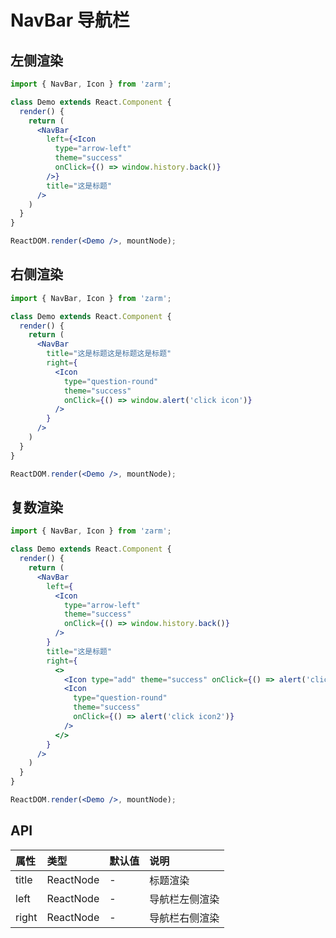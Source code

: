# NavBar 导航栏



## 左侧渲染
```jsx
import { NavBar, Icon } from 'zarm';

class Demo extends React.Component {
  render() {
    return (
      <NavBar
        left={<Icon
          type="arrow-left"
          theme="success"
          onClick={() => window.history.back()}
        />}
        title="这是标题"
      />
    )
  }
}

ReactDOM.render(<Demo />, mountNode);
```



## 右侧渲染
```jsx
import { NavBar, Icon } from 'zarm';

class Demo extends React.Component {
  render() {
    return (
      <NavBar
        title="这是标题这是标题这是标题"
        right={
          <Icon
            type="question-round"
            theme="success"
            onClick={() => window.alert('click icon')}
          />
        }
      />
    )
  }
}

ReactDOM.render(<Demo />, mountNode);
```



## 复数渲染
```jsx
import { NavBar, Icon } from 'zarm';

class Demo extends React.Component {
  render() {
    return (
      <NavBar
        left={
          <Icon 
            type="arrow-left"
            theme="success"
            onClick={() => window.history.back()}
          />
        }
        title="这是标题"
        right={
          <>
            <Icon type="add" theme="success" onClick={() => alert('click icon1')} style={{ marginRight: 16 }} />
            <Icon
              type="question-round"
              theme="success"
              onClick={() => alert('click icon2')}
            />
          </>
        }
      />
    )
  }
}

ReactDOM.render(<Demo />, mountNode);
```



## API

| 属性 | 类型 | 默认值 | 说明 |
| :--- | :--- | :--- | :--- |
| title | ReactNode | - | 标题渲染 |
| left | ReactNode | - | 导航栏左侧渲染 |
| right | ReactNode | - | 导航栏右侧渲染 |

